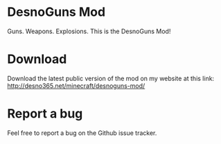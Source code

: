 # DesnoGuns Mod
Guns. Weapons. Explosions. This is the DesnoGuns Mod!

# Download
Download the latest public version of the mod on my website at this link: http://desno365.net/minecraft/desnoguns-mod/

# Report a bug
Feel free to report a bug on the Github issue tracker.
